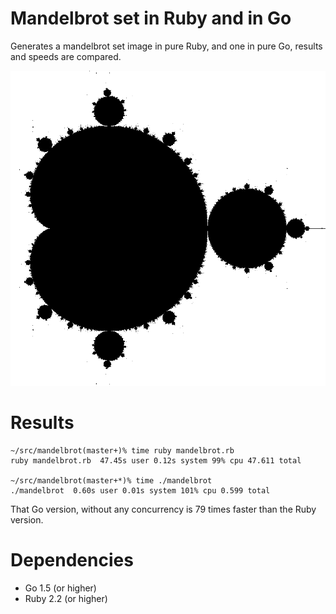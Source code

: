 # Mandelbrot set in Ruby and in Go

Generates a mandelbrot set image in pure Ruby, and one in pure Go,
results and speeds are compared.

![mandelbrot set](pure-ruby.png)

# Results

```
~/src/mandelbrot(master+)% time ruby mandelbrot.rb
ruby mandelbrot.rb  47.45s user 0.12s system 99% cpu 47.611 total

~/src/mandelbrot(master+*)% time ./mandelbrot
./mandelbrot  0.60s user 0.01s system 101% cpu 0.599 total
```

That Go version, without any concurrency is 79 times faster than the Ruby version.

# Dependencies

 - Go 1.5 (or higher)
 - Ruby 2.2 (or higher)
